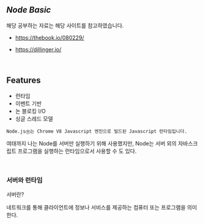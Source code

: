 ## _Node Basic_

해당 공부하는 자료는 해당 사이트를 참고하였습니다.

- https://thebook.io/080229/

- https://dillinger.io/

<br>

## Features

- 런타임
- 이벤트 기반
- 논 블로킹 I/O
- 싱글 스레드 모델

```
Node.jsⓇ는 Chrome V8 Javascript 엔진으로 빌드된 Javascript 런타임입니다.
```

여태까지 나는 Node를 서버만 실행하기 위해 사용했지만,
Node는 서버 외의 자바스크립트 프로그램을 실행하는 런타임으로서 사용할 수 도 있다.

<br>

### 서버와 런타임

서버란?

네트워크를 통해 클라이언트에 정보나 서비스를 제공하는 컴퓨터 또는 프로그램을 의미한다.


